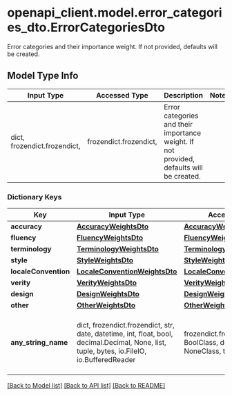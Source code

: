 # openapi_client.model.error_categories_dto.ErrorCategoriesDto

Error categories and their importance weight. If not provided, defaults will be created.

## Model Type Info
Input Type | Accessed Type | Description | Notes
------------ | ------------- | ------------- | -------------
dict, frozendict.frozendict,  | frozendict.frozendict,  | Error categories and their importance weight. If not provided, defaults will be created. | 

### Dictionary Keys
Key | Input Type | Accessed Type | Description | Notes
------------ | ------------- | ------------- | ------------- | -------------
**accuracy** | [**AccuracyWeightsDto**](AccuracyWeightsDto.md) | [**AccuracyWeightsDto**](AccuracyWeightsDto.md) |  | [optional] 
**fluency** | [**FluencyWeightsDto**](FluencyWeightsDto.md) | [**FluencyWeightsDto**](FluencyWeightsDto.md) |  | [optional] 
**terminology** | [**TerminologyWeightsDto**](TerminologyWeightsDto.md) | [**TerminologyWeightsDto**](TerminologyWeightsDto.md) |  | [optional] 
**style** | [**StyleWeightsDto**](StyleWeightsDto.md) | [**StyleWeightsDto**](StyleWeightsDto.md) |  | [optional] 
**localeConvention** | [**LocaleConventionWeightsDto**](LocaleConventionWeightsDto.md) | [**LocaleConventionWeightsDto**](LocaleConventionWeightsDto.md) |  | [optional] 
**verity** | [**VerityWeightsDto**](VerityWeightsDto.md) | [**VerityWeightsDto**](VerityWeightsDto.md) |  | [optional] 
**design** | [**DesignWeightsDto**](DesignWeightsDto.md) | [**DesignWeightsDto**](DesignWeightsDto.md) |  | [optional] 
**other** | [**OtherWeightsDto**](OtherWeightsDto.md) | [**OtherWeightsDto**](OtherWeightsDto.md) |  | [optional] 
**any_string_name** | dict, frozendict.frozendict, str, date, datetime, int, float, bool, decimal.Decimal, None, list, tuple, bytes, io.FileIO, io.BufferedReader | frozendict.frozendict, str, BoolClass, decimal.Decimal, NoneClass, tuple, bytes, FileIO | any string name can be used but the value must be the correct type | [optional]

[[Back to Model list]](../../README.md#documentation-for-models) [[Back to API list]](../../README.md#documentation-for-api-endpoints) [[Back to README]](../../README.md)

